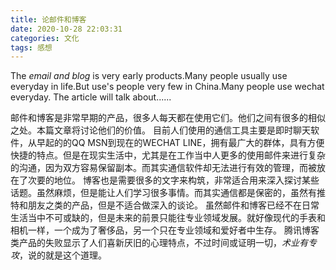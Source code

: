 ```yaml
---
title: 论邮件和博客
date: 2020-10-28 22:03:31
categories: 文化
tags: 感想
---
```


The _email and blog_ is very early products.Many people usually use everyday in life.But use's people very few in China.Many people use wechat everyday. The article will talk about......

<!-- more -->

邮件和博客是非常早期的产品，很多人每天都在使用它们。他们之间有很多的相似之处。本篇文章将讨论他们的价值。
目前人们使用的通信工具主要是即时聊天软件，从早起的的QQ MSN到现在的WECHAT LINE，拥有最广大的群体，具有方便快捷的特点。但是在现实生活中，尤其是在工作当中人更多的使用邮件来进行复杂的沟通，因为双方容易保留副本。而其实通信软件却无法进行有效的管理，而被放在了次要的地位。
博客也是需要很多的文字来构筑，非常适合用来深入探讨某些话题。虽然麻烦，但是能让人们学习很多事情。而其实通信都是保密的，虽然有推特和朋友之类的产品，但是不适合做深入的谈论。
虽然邮件和博客已经不在日常生活当中不可或缺的，但是未来的前景只能往专业领域发展。就好像现代的手表和相机一样，一个成为了奢侈品，另一个只在专业领域和爱好者中生存。
腾讯博客类产品的失败显示了人们喜新厌旧的心理特点，不过时间或证明一切，_术业有专攻_，说的就是这个道理。

